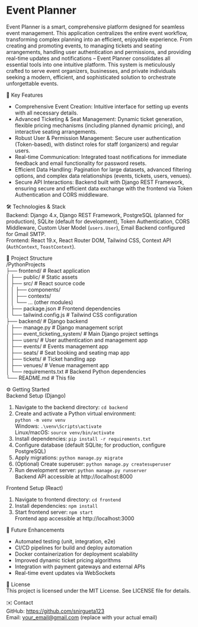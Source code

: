 # Event Planner

Event Planner is a smart, comprehensive platform designed for seamless event management. This application centralizes the entire event workflow, transforming complex planning into an efficient, enjoyable experience. From creating and promoting events, to managing tickets and seating arrangements, handling user authentication and permissions, and providing real-time updates and notifications – Event Planner consolidates all essential tools into one intuitive platform. This system is meticulously crafted to serve event organizers, businesses, and private individuals seeking a modern, efficient, and sophisticated solution to orchestrate unforgettable events.

🚀 Key Features  
- Comprehensive Event Creation: Intuitive interface for setting up events with all necessary details.  
- Advanced Ticketing & Seat Management: Dynamic ticket generation, flexible pricing mechanisms (including planned dynamic pricing), and interactive seating arrangements.  
- Robust User & Permission Management: Secure user authentication (Token-based), with distinct roles for staff (organizers) and regular users.  
- Real-time Communication: Integrated toast notifications for immediate feedback and email functionality for password resets.  
- Efficient Data Handling: Pagination for large datasets, advanced filtering options, and complex data relationships (events, tickets, users, venues).  
- Secure API Interactions: Backend built with Django REST Framework, ensuring secure and efficient data exchange with the frontend via Token Authentication and CORS middleware.  

🛠️ Technologies & Stack  
Backend: Django 4.x, Django REST Framework, PostgreSQL (planned for production), SQLite (default for development), Token Authentication, CORS Middleware, Custom User Model (`users.User`), Email Backend configured for Gmail SMTP.  
Frontend: React 19.x, React Router DOM, Tailwind CSS, Context API (`AuthContext`, `ToastContext`).  

📁 Project Structure  
/PythonProjects  
├── frontend/                     # React application  
│   ├── public/                   # Static assets  
│   ├── src/                      # React source code  
│   │   ├── components/  
│   │   ├── contexts/  
│   │   └── ... (other modules)  
│   ├── package.json              # Frontend dependencies  
│   └── tailwind.config.js        # Tailwind CSS configuration  
├── backend/                      # Django backend  
│   ├── manage.py                 # Django management script  
│   ├── event_ticketing_system/   # Main Django project settings  
│   ├── users/                    # User authentication and management app  
│   ├── events/                   # Events management app  
│   ├── seats/                   # Seat booking and seating map app  
│   ├── tickets/                  # Ticket handling app  
│   ├── venues/                   # Venue management app  
│   └── requirements.txt          # Backend Python dependencies  
└── README.md                     # This file  

⚙️ Getting Started  
Backend Setup (Django)  
1. Navigate to the backend directory: `cd backend`  
2. Create and activate a Python virtual environment:  
`python -m venv venv`  
Windows: `.\venv\Scripts\activate`  
Linux/macOS: `source venv/bin/activate`  
3. Install dependencies: `pip install -r requirements.txt`  
4. Configure database (default SQLite; for production, configure PostgreSQL)  
5. Apply migrations: `python manage.py migrate`  
6. (Optional) Create superuser: `python manage.py createsuperuser`  
7. Run development server: `python manage.py runserver`  
Backend API accessible at http://localhost:8000  

Frontend Setup (React)  
1. Navigate to frontend directory: `cd frontend`  
2. Install dependencies: `npm install`  
3. Start frontend server: `npm start`  
Frontend app accessible at http://localhost:3000  

🎯 Future Enhancements  
- Automated testing (unit, integration, e2e)  
- CI/CD pipelines for build and deploy automation  
- Docker containerization for deployment scalability  
- Improved dynamic ticket pricing algorithms  
- Integration with payment gateways and external APIs  
- Real-time event updates via WebSockets  

📄 License  
This project is licensed under the MIT License. See LICENSE file for details.  

✉️ Contact  
GitHub: https://github.com/snirgueta123  
Email: your_email@gmail.com (replace with your actual email)
